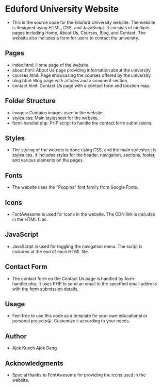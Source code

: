 # Eduford University Website
- This is the source code for the Eduford University website. The website is designed using HTML, CSS, and JavaScript. It consists of multiple pages including Home, About Us, Courses, Blog, and Contact. The website also includes a form for users to contact the university.

## Pages
- index.html: Home page of the website.
- about.html: About Us page providing information about the university.
- courses.html: Page showcasing the courses offered by the university.
- blog.html: Blog page with articles and a comment section.
- contact.html: Contact Us page with a contact form and location map.
## Folder Structure
- images: Contains images used in the website.
- styles.css: Main stylesheet for the website.
- form-handler.php: PHP script to handle the contact form submissions.
## Styles
- The styling of the website is done using CSS, and the main stylesheet is styles.css. It includes styles for the header, navigation, sections, footer, and various elements on the pages.

## Fonts
- The website uses the "Poppins" font family from Google Fonts.

## Icons
- FontAwesome is used for icons in the website. The CDN link is included in the HTML files.

## JavaScript
- JavaScript is used for toggling the navigation menu. The script is included at the end of each HTML file.

## Contact Form
- The contact form on the Contact Us page is handled by form-handler.php. It uses PHP to send an email to the specified email address with the form submission details.

## Usage
- Feel free to use this code as a template for your own educational or personal projects😜. Customize it according to your needs.

## Author
- Ajok Kuech Ajok Deng
## Acknowledgments
- Special thanks to FontAwesome for providing the icons used in the website.
